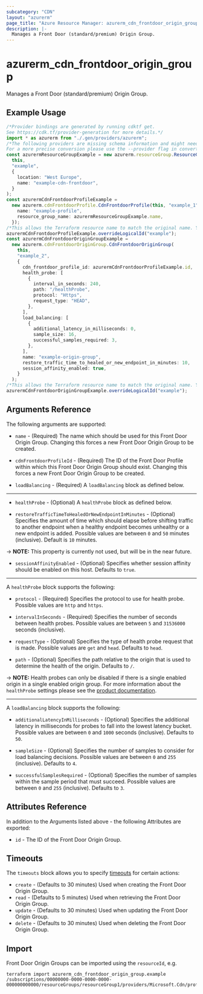 ```yaml
---
subcategory: "CDN"
layout: "azurerm"
page_title: "Azure Resource Manager: azurerm_cdn_frontdoor_origin_group"
description: |-
  Manages a Front Door (standard/premium) Origin Group.
---
```


# azurerm\_cdn\_frontdoor\_origin\_group

Manages a Front Door (standard/premium) Origin Group.

## Example Usage

```typescript
/*Provider bindings are generated by running cdktf get.
See https://cdk.tf/provider-generation for more details.*/
import * as azurerm from "./.gen/providers/azurerm";
/*The following providers are missing schema information and might need manual adjustments to synthesize correctly: azurerm.
For a more precise conversion please use the --provider flag in convert.*/
const azurermResourceGroupExample = new azurerm.resourceGroup.ResourceGroup(
  this,
  "example",
  {
    location: "West Europe",
    name: "example-cdn-frontdoor",
  }
);
const azurermCdnFrontdoorProfileExample =
  new azurerm.cdnFrontdoorProfile.CdnFrontdoorProfile(this, "example_1", {
    name: "example-profile",
    resource_group_name: azurermResourceGroupExample.name,
  });
/*This allows the Terraform resource name to match the original name. You can remove the call if you don't need them to match.*/
azurermCdnFrontdoorProfileExample.overrideLogicalId("example");
const azurermCdnFrontdoorOriginGroupExample =
  new azurerm.cdnFrontdoorOriginGroup.CdnFrontdoorOriginGroup(
    this,
    "example_2",
    {
      cdn_frontdoor_profile_id: azurermCdnFrontdoorProfileExample.id,
      health_probe: [
        {
          interval_in_seconds: 240,
          path: "/healthProbe",
          protocol: "Https",
          request_type: "HEAD",
        },
      ],
      load_balancing: [
        {
          additional_latency_in_milliseconds: 0,
          sample_size: 16,
          successful_samples_required: 3,
        },
      ],
      name: "example-origin-group",
      restore_traffic_time_to_healed_or_new_endpoint_in_minutes: 10,
      session_affinity_enabled: true,
    }
  );
/*This allows the Terraform resource name to match the original name. You can remove the call if you don't need them to match.*/
azurermCdnFrontdoorOriginGroupExample.overrideLogicalId("example");

```

## Arguments Reference

The following arguments are supported:

*   `name` - (Required) The name which should be used for this Front Door Origin Group. Changing this forces a new Front Door Origin Group to be created.

*   `cdnFrontdoorProfileId` - (Required) The ID of the Front Door Profile within which this Front Door Origin Group should exist. Changing this forces a new Front Door Origin Group to be created.

*   `loadBalancing` - (Required) A `loadBalancing` block as defined below.

***

*   `healthProbe` - (Optional) A `healthProbe` block as defined below.

*   `restoreTrafficTimeToHealedOrNewEndpointInMinutes` - (Optional) Specifies the amount of time which should elapse before shifting traffic to another endpoint when a healthy endpoint becomes unhealthy or a new endpoint is added. Possible values are between `0` and `50` minutes (inclusive). Default is `10` minutes.

\-> **NOTE:** This property is currently not used, but will be in the near future.

* `sessionAffinityEnabled` - (Optional) Specifies whether session affinity should be enabled on this host. Defaults to `true`.

***

A `healthProbe` block supports the following:

*   `protocol` - (Required) Specifies the protocol to use for health probe. Possible values are `http` and `https`.

*   `intervalInSeconds` - (Required) Specifies the number of seconds between health probes. Possible values are between `5` and `31536000` seconds (inclusive).

*   `requestType` - (Optional) Specifies the type of health probe request that is made. Possible values are `get` and `head`. Defaults to `head`.

*   `path` - (Optional) Specifies the path relative to the origin that is used to determine the health of the origin. Defaults to `/`.

\-> **NOTE:** Health probes can only be disabled if there is a single enabled origin in a single enabled origin group. For more information about the `healthProbe` settings please see the [product documentation](https://docs.microsoft.com/azure/frontdoor/health-probes).

***

A `loadBalancing` block supports the following:

*   `additionalLatencyInMilliseconds` - (Optional) Specifies the additional latency in milliseconds for probes to fall into the lowest latency bucket. Possible values are between `0` and `1000` seconds (inclusive). Defaults to `50`.

*   `sampleSize` - (Optional) Specifies the number of samples to consider for load balancing decisions. Possible values are between `0` and `255` (inclusive). Defaults to `4`.

*   `successfulSamplesRequired` - (Optional) Specifies the number of samples within the sample period that must succeed. Possible values are between `0` and `255` (inclusive). Defaults to `3`.

## Attributes Reference

In addition to the Arguments listed above - the following Attributes are exported:

* `id` - The ID of the Front Door Origin Group.

## Timeouts

The `timeouts` block allows you to specify [timeouts](https://www.terraform.io/language/resources/syntax#operation-timeouts) for certain actions:

* `create` - (Defaults to 30 minutes) Used when creating the Front Door Origin Group.
* `read` - (Defaults to 5 minutes) Used when retrieving the Front Door Origin Group.
* `update` - (Defaults to 30 minutes) Used when updating the Front Door Origin Group.
* `delete` - (Defaults to 30 minutes) Used when deleting the Front Door Origin Group.

## Import

Front Door Origin Groups can be imported using the `resourceId`, e.g.

```shell
terraform import azurerm_cdn_frontdoor_origin_group.example /subscriptions/00000000-0000-0000-0000-000000000000/resourceGroups/resourceGroup1/providers/Microsoft.Cdn/profiles/profile1/originGroups/originGroup1
```
